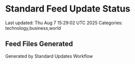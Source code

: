 # Standard Feed Update Status
Last updated: Thu Aug  7 15:29:02 UTC 2025
Categories: technology,business,world

## Feed Files Generated

Generated by Standard Updates Workflow
